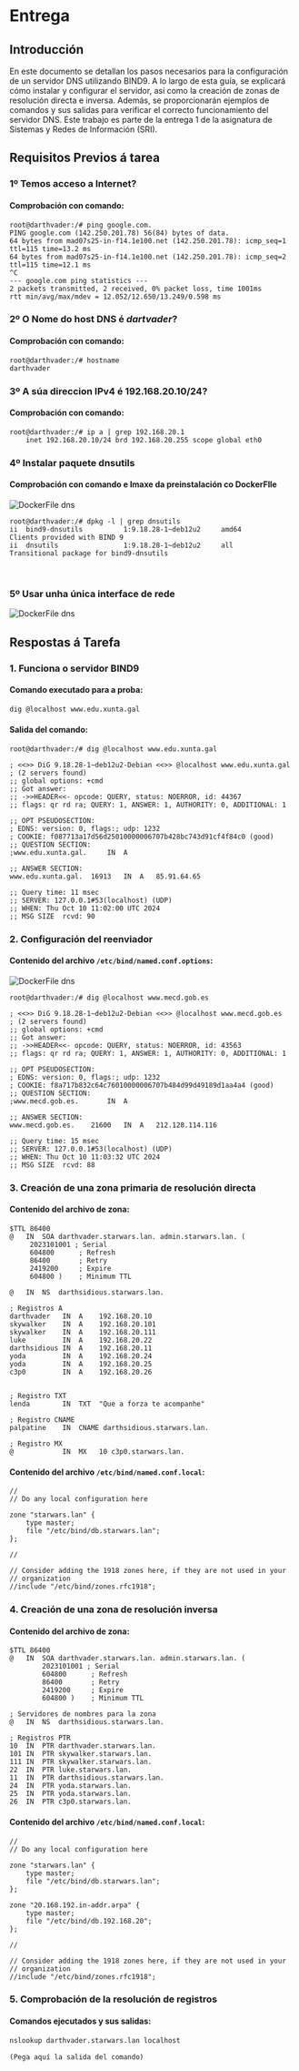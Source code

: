 
# Entrega

## Introducción

En este documento se detallan los pasos necesarios para la configuración de un servidor DNS utilizando BIND9. A lo largo de esta guía, se explicará cómo instalar y configurar el servidor, así como la creación de zonas de resolución directa e inversa. Además, se proporcionarán ejemplos de comandos y sus salidas para verificar el correcto funcionamiento del servidor DNS. Este trabajo es parte de la entrega 1 de la asignatura de Sistemas y Redes de Información (SRI).

## Requisitos Previos á tarea

### 1º Temos acceso a Internet?

#### Comprobación con comando:

```
root@darthvader:/# ping google.com.
PING google.com (142.250.201.78) 56(84) bytes of data.
64 bytes from mad07s25-in-f14.1e100.net (142.250.201.78): icmp_seq=1 ttl=115 time=13.2 ms
64 bytes from mad07s25-in-f14.1e100.net (142.250.201.78): icmp_seq=2 ttl=115 time=12.1 ms
^C
--- google.com ping statistics ---
2 packets transmitted, 2 received, 0% packet loss, time 1001ms
rtt min/avg/max/mdev = 12.052/12.650/13.249/0.598 ms
```

### 2º O Nome do host DNS é ***dartvader***?

#### Comprobación con comando:

```
root@darthvader:/# hostname
darthvader
```

### 3º A súa direccion IPv4 é 192.168.20.10/24?

#### Comprobación con comando:

```
root@darthvader:/# ip a | grep 192.168.20.1
    inet 192.168.20.10/24 brd 192.168.20.255 scope global eth0
```
### 4º Instalar paquete dnsutils
#### Comprobación con comando e Imaxe da preinstalación co DockerFIle
![DockerFile dns](/docs/img/dockerfilepre.png)

```
root@darthvader:/# dpkg -l | grep dnsutils
ii  bind9-dnsutils          1:9.18.28-1~deb12u2     amd64        Clients provided with BIND 9
ii  dnsutils                1:9.18.28-1~deb12u2     all          Transitional package for bind9-dnsutils
```
<br>

### 5º Usar unha única interface de rede
![DockerFile dns](/docs/img/compose.png)


## Respostas á Tarefa

### 1. Funciona o servidor BIND9

#### Comando executado para a proba:
```bash
dig @localhost www.edu.xunta.gal
```

#### Salida del comando:
```
root@darthvader:/# dig @localhost www.edu.xunta.gal

; <<>> DiG 9.18.28-1~deb12u2-Debian <<>> @localhost www.edu.xunta.gal
; (2 servers found)
;; global options: +cmd
;; Got answer:
;; ->>HEADER<<- opcode: QUERY, status: NOERROR, id: 44367
;; flags: qr rd ra; QUERY: 1, ANSWER: 1, AUTHORITY: 0, ADDITIONAL: 1

;; OPT PSEUDOSECTION:
; EDNS: version: 0, flags:; udp: 1232
; COOKIE: f087713a17d56d25010000006707b428bc743d91cf4f84c0 (good)
;; QUESTION SECTION:
;www.edu.xunta.gal.		IN	A

;; ANSWER SECTION:
www.edu.xunta.gal.	16913	IN	A	85.91.64.65

;; Query time: 11 msec
;; SERVER: 127.0.0.1#53(localhost) (UDP)
;; WHEN: Thu Oct 10 11:02:00 UTC 2024
;; MSG SIZE  rcvd: 90
```

### 2. Configuración del reenviador

#### Contenido del archivo `/etc/bind/named.conf.options`:
![DockerFile dns](/docs/img/contenidoFORWARDERSSSS.png)

```
root@darthvader:/# dig @localhost www.mecd.gob.es

; <<>> DiG 9.18.28-1~deb12u2-Debian <<>> @localhost www.mecd.gob.es
; (2 servers found)
;; global options: +cmd
;; Got answer:
;; ->>HEADER<<- opcode: QUERY, status: NOERROR, id: 43563
;; flags: qr rd ra; QUERY: 1, ANSWER: 1, AUTHORITY: 0, ADDITIONAL: 1

;; OPT PSEUDOSECTION:
; EDNS: version: 0, flags:; udp: 1232
; COOKIE: f8a717b832c64c76010000006707b484d99d49189d1aa4a4 (good)
;; QUESTION SECTION:
;www.mecd.gob.es.		IN	A

;; ANSWER SECTION:
www.mecd.gob.es.	21600	IN	A	212.128.114.116

;; Query time: 15 msec
;; SERVER: 127.0.0.1#53(localhost) (UDP)
;; WHEN: Thu Oct 10 11:03:32 UTC 2024
;; MSG SIZE  rcvd: 88
```

### 3. Creación de una zona primaria de resolución directa

#### Contenido del archivo de zona:
```
$TTL 86400
@   IN  SOA darthvader.starwars.lan. admin.starwars.lan. (
     2023101001 ; Serial
     604800      ; Refresh
     86400       ; Retry
     2419200     ; Expire
     604800 )    ; Minimum TTL

@   IN  NS  darthsidious.starwars.lan.

; Registros A
darthvader   IN  A    192.168.20.10
skywalker    IN  A    192.168.20.101
skywalker    IN  A    192.168.20.111
luke         IN  A    192.168.20.22
darthsidious IN  A    192.168.20.11
yoda         IN  A    192.168.20.24
yoda         IN  A    192.168.20.25
c3p0         IN  A    192.168.20.26


; Registro TXT
lenda        IN  TXT  "Que a forza te acompanhe"

; Registro CNAME
palpatine    IN  CNAME darthsidious.starwars.lan.

; Registro MX
@            IN  MX   10 c3p0.starwars.lan.
```

#### Contenido del archivo `/etc/bind/named.conf.local`:
```
//
// Do any local configuration here

zone "starwars.lan" {
    type master;                 
    file "/etc/bind/db.starwars.lan"; 
};

//

// Consider adding the 1918 zones here, if they are not used in your
// organization
//include "/etc/bind/zones.rfc1918";
```

### 4. Creación de una zona de resolución inversa

#### Contenido del archivo de zona:
```
$TTL 86400
@   IN  SOA darthvader.starwars.lan. admin.starwars.lan. (
        2023101001 ; Serial
        604800      ; Refresh
        86400       ; Retry
        2419200     ; Expire
        604800 )    ; Minimum TTL

; Servidores de nombres para la zona
@   IN  NS  darthsidious.starwars.lan.

; Registros PTR
10  IN  PTR darthvader.starwars.lan.
101 IN  PTR skywalker.starwars.lan.
111 IN  PTR skywalker.starwars.lan.
22  IN  PTR luke.starwars.lan.
11  IN  PTR darthsidious.starwars.lan.
24  IN  PTR yoda.starwars.lan.
25  IN  PTR yoda.starwars.lan.
26  IN  PTR c3p0.starwars.lan.
```

#### Contenido del archivo `/etc/bind/named.conf.local`:
```
//
// Do any local configuration here

zone "starwars.lan" {
    type master;                 
    file "/etc/bind/db.starwars.lan"; 
};

zone "20.168.192.in-addr.arpa" {
    type master;
    file "/etc/bind/db.192.168.20";
};

//

// Consider adding the 1918 zones here, if they are not used in your
// organization
//include "/etc/bind/zones.rfc1918";

```

### 5. Comprobación de la resolución de registros

#### Comandos ejecutados y sus salidas:
```bash
nslookup darthvader.starwars.lan localhost
```
```
(Pega aquí la salida del comando)
```


